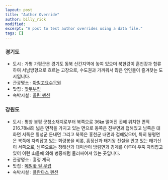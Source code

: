 ```yaml
---
layout: post
title: "Author Override"
author: billy_rick
modified:
excerpt: "A post to test author overrides using a data file."
tags: []
---
```

### 경기도 
* 도시 : 가평
가평군은 경기도 동북 산간지역에 놓여 있으며 북한강이 혼천강과 합류하여 서남방향으로 흐르는 고장으로, 수도권과 가까워서 많은 연인들이 즐겨찾는 도시입니다.
* 관광명소 : [아침고요수목원](http://www.morningcalm.co.kr/)
* 맛집 : [잣두부집](http://gpfriends.net/)
* 숙박시설 : [콜린 펜션](http://collineps.net/)
### 강원도
* 도시 : 평창 봉평
군청소재지로부터 북쪽으로 36㎞ 떨어진 곳에 위치한 면적 216.78㎢의 넓은 면적을 가지고 있는 면으로 동쪽은 진부면과 
접해있고 남쪽은 대화면 서쪽은 횡성군 둔내면 그리고 북쪽은 홍천군 내면과 접해있으며, 특히 봉평면은 북쪽에 자리잡고 있는 
회령봉을 비롯, 홍정산과 태기왕 전설을 안고 있는 태기산이 서쪽으로, 남쪽으로는 청태산과 대미산이 방림면과 경계를 이루며 
우뚝 자리잡고 있어 이런 山들에 의해 병풍처럼 둘러싸여져 있는 곳입니다.
* 관광명소 : 흥정 계곡
* 맛집 : [메밀꽃 필 무렵](http://www.gasanhouse.com/menu.php)
* 숙박시설 : [플란다스 펜션](http://www.fdpension.co.kr/)
